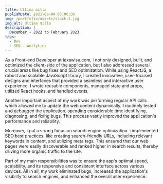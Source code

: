 ```yaml
---
title: Ultima milla
publishDate: 2023-03-04 00:00:00
img: /portfolio/assets/stock-2.jpg
img_alt: Ultima milla
description: |
  December - 2022 to February 2023
tags:
  - Dev
  - SEO - Analytics
---
```


As a Front-end Developer at lexawise.com, I not only designed, built, and optimized the client-side of the application, but I also addressed several crucial areas like bug fixes and SEO optimization. While using ReactJS, a robust and scalable JavaScript library, I created innovative, user-focused designs and interfaces that provided a seamless and interactive user experience. I wrote reusable components, managed state and props, utilized React hooks, and handled events.

Another important aspect of my work was performing regular API calls which allowed me to update the web content dynamically. I routinely tested and debugged the application, spending considerable time identifying, diagnosing, and fixing bugs. This process vastly improved the application's performance and reliability.

Moreover, I put a strong focus on search engine optimization. I implemented SEO best practices, like creating search-friendly URLs, including relevant keywords in content, and utilizing meta tags. This ensured that our web pages were easily discoverable and ranked higher in search results, thereby driving more organic traffic to the site.

Part of my main responsibilities was to ensure the app's optimal speed, scalability, and its responsive and consistent interface across various devices. All in all, my work eliminated bugs, increased the application's visibility to search engines, and enhanced the overall user experience.
